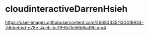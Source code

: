 # cloudinteractiveDarrenHsieh




https://user-images.githubusercontent.com/26683335/130418934-7dbbebbd-e78e-4ceb-bc19-6c0e56b6ad9b.mp4


